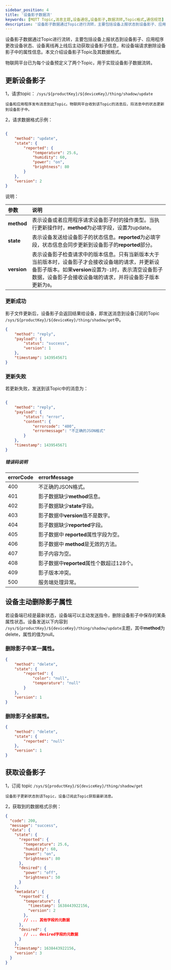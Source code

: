 ```yaml
---
sidebar_position: 4
title: '设备影子数据流'
keywords: [MQTT Topic,消息主题,设备通信,设备影子,数据流转,Topic格式,通信规范]
description: '设备影子数据通过Topic进行流转，主要包括设备上报状态到设备影子、应用程序更改设备状态、设备离线再上线后主动获取设备影子信息，和设备端请求删除设备影子中的属性信息。本文介绍设备影子Topic及其数据格式。'
---
```



设备影子数据通过Topic进行流转，主要包括设备上报状态到设备影子、应用程序更改设备状态、设备离线再上线后主动获取设备影子信息，和设备端请求删除设备影子中的属性信息。本文介绍设备影子Topic及其数据格式。

物联网平台已为每个设备预定义了两个Topic，用于实现设备影子数据流转。

## 更新设备影子

1，请求topic： `/sys/${productKey}/${deviceKey}/thing/shadow/update`

    设备和应用程序发布消息到此Topic。物联网平台收到该Topic的消息后，将消息中的状态更新到设备影子中。

2，请求数据格式示例：

```json

{
    "method": "update",
    "state": {
        "reported": {
            "temperature": 25.6,
            "humidity": 60,
            "power": "on",
            "brightness": 80
        }
    },
    "version": 2  
}

```
说明：

 | 参数        | 说明                                                         |
   | :---------- | :----------------------------------------------------------- |
   | **method**  | 表示设备或者应用程序请求设备影子时的操作类型。当执行更新操作时，**method**为必填字段，设置为update。 |
   | **state**   | 表示设备发送给设备影子的状态信息。**reported**为必填字段，状态信息会同步更新到设备影子的**reported**部分。 |
   | **version** | 表示设备影子检查请求中的版本信息。只有当新版本大于当前版本时，设备影子才会接收设备端的请求，并更新设备影子版本。如果**version**设置为`-1`时，表示清空设备影子数据，设备影子会接收设备端的请求，并将设备影子版本更新为`0`。 |


### 更新成功

影子文件更新后，设备影子会返回结果给设备，即发送消息到设备订阅的Topic   `/sys/${productKey}/${deviceKey}/thing/shadow/get`中。

```json
{
    "method": "reply", 
    "payload": {
        "status": "success", 
        "version": 1
    }, 
    "timestamp": 1439545671
}

```

### 更新失败

若更新失败，发送到该Topic中的消息为：

```json

{
    "method": "reply", 
    "payload": {
        "status": "error", 
        "content": {
            "errorcode": "400", 
            "errormessage": "不正确的JSON格式"
        }
    }, 
    "timestamp": 1439545671
}

```



##### 错误码说明

| errorCode | errorMessage                              |
| :-------- | :---------------------------------------- |
| 400       | 不正确的JSON格式。                        |
| 401       | 影子数据缺少**method**信息。              |
| 402       | 影子数据缺少**state**字段。               |
| 403       | 影子数据中**version**值不是数字。         |
| 404       | 影子数据缺少**reported**字段。            |
| 405       | 影子数据中 **reported**属性字段为空。     |
| 406       | 影子数据中 **method**是无效的方法。       |
| 407       | 影子内容为空。                            |
| 408       | 影子数据中**reported**属性个数超过128个。 |
| 409       | 影子版本冲突。                            |
| 500       | 服务端处理异常。                          |



## 设备主动删除影子属性

若设备端已经是最新状态，设备端可以主动发送指令，删除设备影子中保存的某条属性状态。设备发送以下内容到 `/sys/${productKey}/${deviceKey}/thing/shadow/update`主题，其中**method**为delete，属性的值为null。



###  删除影子中某一属性。

```json
{
    "method": "delete", 
    "state": {
        "reported": {
            "color": "null", 
            "temperature": "null"
        }
    }, 
    "version": 1
}
```

### 删除影子全部属性。

```json
{
    "method": "delete", 
    "state": {
        "reported": "null"
    }, 
    "version": 1
}
```



## 获取设备影子

1，订阅 topic `/sys/${productKey}/${deviceKey}/thing/shadow/get`

    设备影子更新状态到该Topic，设备订阅此Topic获取最新消息。

2，获取到的数据格式示例：

```json
{
  "code": 200,
  "message": "success",
  "data": {
    "state": {
      "reported": {
        "temperature": 25.6,
        "humidity": 60,
        "power": "on",
        "brightness": 80
      },
      "desired": {
        "power": "off",
        "brightness": 50
      }
    },
    "metadata": {
      "reported": {
        "temperature": {
          "timestamp": 1638443922156,
          "version": 2
        },
        // ... 其他字段的元数据
      },
      "desired": {
        // ... desired字段的元数据
      }
    },
    "timestamp": 1638443922156,
    "version": 3
  }
}

```

